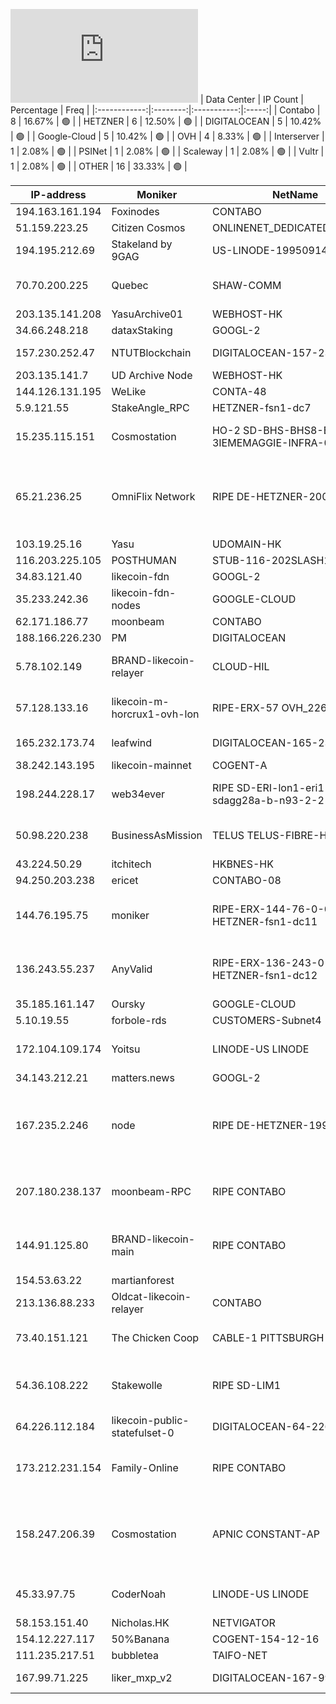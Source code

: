 ![Diagramm](https://github.com/obajay/StateSync-snapshots/blob/main/Projects/Likecoin/1/README.md)
| Data Center | IP Count | Percentage | Freq |
|:------------:|:--------:|:-----------:|:-----:|
| Contabo | 8 | 16.67% | 🟢 |
| HETZNER | 6 | 12.50% | 🟢 |
| DIGITALOCEAN | 5 | 10.42% | 🟢 |
| Google-Cloud | 5 | 10.42% | 🟢 |
| OVH | 4 | 8.33% | 🟢 |
| Interserver | 1 | 2.08% | 🟢 |
| PSINet | 1 | 2.08% | 🟢 |
| Scaleway | 1 | 2.08% | 🟢 |
| Vultr | 1 | 2.08% | 🟢 |
| OTHER | 16 | 33.33% | 🟢 |

<!-- START_TABLE -->
| IP-address | Moniker | NetName | Organization |
|-------------|-------------|-------------|-------------|
| 194.163.161.194 | Foxinodes | CONTABO |  |
| 51.159.223.25 | Citizen Cosmos | ONLINENET_DEDICATED_SERVERS | Scaleway |
| 194.195.212.69 | Stakeland by 9GAG | US-LINODE-19950914 | Linode, LLC |
| 70.70.200.225 | Quebec | SHAW-COMM | Shaw Communications Inc. |
| 203.135.141.208 | YasuArchive01 | WEBHOST-HK |  |
| 34.66.248.218 | dataxStaking | GOOGL-2 | Google LLC |
| 157.230.252.47 | NTUTBlockchain | DIGITALOCEAN-157-230-0-0 | DigitalOcean, LLC |
| 203.135.141.7 | UD Archive Node | WEBHOST-HK |  |
| 144.126.131.195 | WeLike | CONTA-48 | Contabo Inc. |
| 5.9.121.55 | StakeAngle_RPC | HETZNER-fsn1-dc7 |  |
| 15.235.115.151 | Cosmostation | HO-2 SD-BHS-BHS8-B811B-3IEMEMAGGIE-INFRA-002-1-2 | OVH Hosting, Inc. OVH Hosting, Inc. |
| 65.21.236.25 | OmniFlix Network | RIPE DE-HETZNER-20010926 | RIPE Network Coordination Centre Hetzner Online GmbH Hetzner Online GmbH |
| 103.19.25.16 | Yasu | UDOMAIN-HK |  |
| 116.203.225.105 | POSTHUMAN | STUB-116-202SLASH15 |  |
| 34.83.121.40 | likecoin-fdn | GOOGL-2 | Google LLC |
| 35.233.242.36 | likecoin-fdn-nodes | GOOGLE-CLOUD | Google LLC |
| 62.171.186.77 | moonbeam | CONTABO | Contabo GmbH |
| 188.166.226.230 | PM | DIGITALOCEAN |  |
| 5.78.102.149 | BRAND-likecoin-relayer | CLOUD-HIL | Hetzner Online GmbH Hetzner Online GmbH |
| 57.128.133.16 | likecoin-m-horcrux1-ovh-lon | RIPE-ERX-57 OVH_226110557 | RIPE Network Coordination Centre OVH Ltd |
| 165.232.173.74 | leafwind | DIGITALOCEAN-165-232-32-0 | DigitalOcean, LLC |
| 38.242.143.195 | likecoin-mainnet | COGENT-A | PSINet, Inc. |
| 198.244.228.17 | web34ever | RIPE SD-ERI-lon1-eri1-sdagg28a-b-n93-2-2 | RIPE Network Coordination Centre OVH Ltd |
| 50.98.220.238 | BusinessAsMission | TELUS TELUS-FIBRE-HANYBC1 | TELUS Communications Inc. |
| 43.224.50.29 | itchitech | HKBNES-HK |  |
| 94.250.203.238 | ericet | CONTABO-08 | Contabo GmbH |
| 144.76.195.75 | moniker | RIPE-ERX-144-76-0-0 HETZNER-fsn1-dc11 | RIPE Network Coordination Centre Hetzner Online GmbH |
| 136.243.55.237 | AnyValid | RIPE-ERX-136-243-0-0 HETZNER-fsn1-dc12 | RIPE Network Coordination Centre Hetzner Online GmbH |
| 35.185.161.147 | Oursky | GOOGLE-CLOUD | Google LLC |
| 5.10.19.55 | forbole-rds | CUSTOMERS-Subnet4 |  |
| 172.104.109.174 | Yoitsu | LINODE-US LINODE | Akamai Technologies, Inc. Linode |
| 34.143.212.21 | matters.news | GOOGL-2 | Google LLC |
| 167.235.2.246 | node | RIPE DE-HETZNER-19940405 | RIPE Network Coordination Centre Hetzner Online GmbH Hetzner Online GmbH |
| 207.180.238.137 | moonbeam-RPC | RIPE CONTABO | RIPE Network Coordination Centre Contabo GmbH |
| 144.91.125.80 | BRAND-likecoin-main | RIPE CONTABO | RIPE Network Coordination Centre Contabo GmbH |
| 154.53.63.22 | martianforest |  |  |
| 213.136.88.233 | Oldcat-likecoin-relayer | CONTABO | Contabo GmbH |
| 73.40.151.121 | The Chicken Coop | CABLE-1 PITTSBURGH-5 | Comcast Cable Communications, LLC |
| 54.36.108.222 | Stakewolle | RIPE SD-LIM1 | RIPE Network Coordination Centre OVH GmbH |
| 64.226.112.184 | likecoin-public-statefulset-0 | DIGITALOCEAN-64-226-64-0 | DigitalOcean, LLC |
| 173.212.231.154 | Family-Online | RIPE CONTABO | RIPE Network Coordination Centre Contabo GmbH |
| 158.247.206.39 | Cosmostation | APNIC CONSTANT-AP | Asia Pacific Network Information Centre The Constant Company, LLC |
| 45.33.97.75 | CoderNoah | LINODE-US LINODE | Akamai Technologies, Inc. Linode |
| 58.153.151.40 | Nicholas.HK | NETVIGATOR |  |
| 154.12.227.117 | 50%Banana | COGENT-154-12-16 | PSINet, Inc. |
| 111.235.217.51 | bubbletea | TAIFO-NET |  |
| 167.99.71.225 | liker_mxp_v2 | DIGITALOCEAN-167-99-0-0 | DigitalOcean, LLC |

<!-- END_TABLE -->